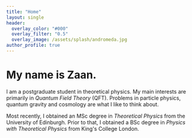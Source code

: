 ```yaml
---
title: "Home"
layout: single
header:
  overlay_color: "#000"
  overlay_filter: "0.5"
  overlay_image: /assets/splash/andromeda.jpg
author_profile: true
---
```

# My name is Zaan.

I am a postgraduate student in theoretical physics. My main interests are primarily in *Quantum Field Theory* (QFT). Problems in particle physics, quantum gravity and cosmology are what I like to think about.

Most recently, I obtained an MSc degree in *Theoretical Physics* from the University of Edinburgh. Prior to that, I obtained a BSc degree in *Physics with Theoretical Physics* from King's College London.
